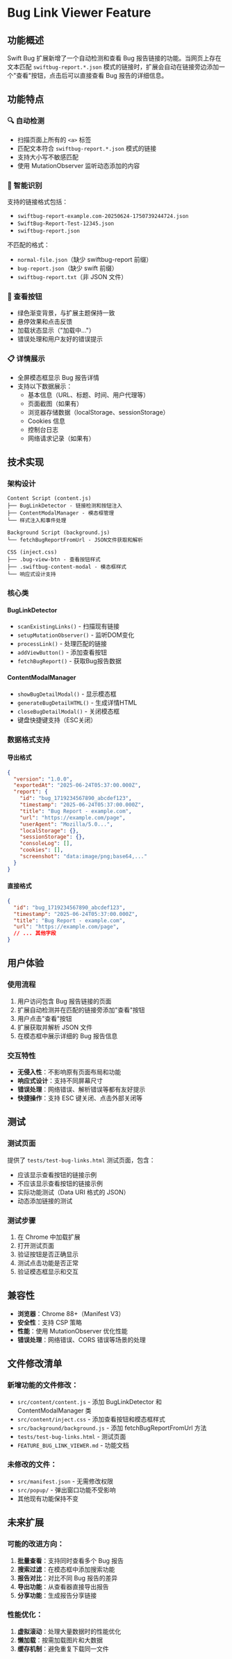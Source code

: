 # Bug Link Viewer Feature

## 功能概述

Swift Bug 扩展新增了一个自动检测和查看 Bug 报告链接的功能。当网页上存在文本匹配 `swiftbug-report.*.json` 模式的链接时，扩展会自动在链接旁边添加一个"查看"按钮，点击后可以直接查看 Bug 报告的详细信息。

## 功能特点

### 🔍 自动检测
- 扫描页面上所有的 `<a>` 标签
- 匹配文本符合 `swiftbug-report.*.json` 模式的链接
- 支持大小写不敏感匹配
- 使用 MutationObserver 监听动态添加的内容

### 🎯 智能识别
支持的链接格式包括：
- `swiftbug-report-example.com-20250624-1750739244724.json`
- `SwiftBug-Report-Test-12345.json`
- `swiftbug-report.json`

不匹配的格式：
- `normal-file.json`（缺少 swiftbug-report 前缀）
- `bug-report.json`（缺少 swift 前缀）
- `swiftbug-report.txt`（非 JSON 文件）

### 🔘 查看按钮
- 绿色渐变背景，与扩展主题保持一致
- 悬停效果和点击反馈
- 加载状态显示（"加载中..."）
- 错误处理和用户友好的错误提示

### 📋 详情展示
- 全屏模态框显示 Bug 报告详情
- 支持以下数据展示：
  - 基本信息（URL、标题、时间、用户代理等）
  - 页面截图（如果有）
  - 浏览器存储数据（localStorage、sessionStorage）
  - Cookies 信息
  - 控制台日志
  - 网络请求记录（如果有）

## 技术实现

### 架构设计
```
Content Script (content.js)
├── BugLinkDetector - 链接检测和按钮注入
├── ContentModalManager - 模态框管理
└── 样式注入和事件处理

Background Script (background.js)
└── fetchBugReportFromUrl - JSON文件获取和解析

CSS (inject.css)
├── .bug-view-btn - 查看按钮样式
├── .swiftbug-content-modal - 模态框样式
└── 响应式设计支持
```

### 核心类

#### BugLinkDetector
- `scanExistingLinks()` - 扫描现有链接
- `setupMutationObserver()` - 监听DOM变化
- `processLink()` - 处理匹配的链接
- `addViewButton()` - 添加查看按钮
- `fetchBugReport()` - 获取Bug报告数据

#### ContentModalManager
- `showBugDetailModal()` - 显示模态框
- `generateBugDetailHTML()` - 生成详情HTML
- `closeBugDetailModal()` - 关闭模态框
- 键盘快捷键支持（ESC关闭）

### 数据格式支持

#### 导出格式
```json
{
  "version": "1.0.0",
  "exportedAt": "2025-06-24T05:37:00.000Z",
  "report": {
    "id": "bug_1719234567890_abcdef123",
    "timestamp": "2025-06-24T05:37:00.000Z",
    "title": "Bug Report - example.com",
    "url": "https://example.com/page",
    "userAgent": "Mozilla/5.0...",
    "localStorage": {},
    "sessionStorage": {},
    "consoleLog": [],
    "cookies": [],
    "screenshot": "data:image/png;base64,..."
  }
}
```

#### 直接格式
```json
{
  "id": "bug_1719234567890_abcdef123",
  "timestamp": "2025-06-24T05:37:00.000Z",
  "title": "Bug Report - example.com",
  "url": "https://example.com/page",
  // ... 其他字段
}
```

## 用户体验

### 使用流程
1. 用户访问包含 Bug 报告链接的页面
2. 扩展自动检测并在匹配的链接旁添加"查看"按钮
3. 用户点击"查看"按钮
4. 扩展获取并解析 JSON 文件
5. 在模态框中展示详细的 Bug 报告信息

### 交互特性
- **无侵入性**：不影响原有页面布局和功能
- **响应式设计**：支持不同屏幕尺寸
- **错误处理**：网络错误、解析错误等都有友好提示
- **快捷操作**：支持 ESC 键关闭、点击外部关闭等

## 测试

### 测试页面
提供了 `tests/test-bug-links.html` 测试页面，包含：
- 应该显示查看按钮的链接示例
- 不应该显示查看按钮的链接示例
- 实际功能测试（Data URI 格式的 JSON）
- 动态添加链接的测试

### 测试步骤
1. 在 Chrome 中加载扩展
2. 打开测试页面
3. 验证按钮是否正确显示
4. 测试点击功能是否正常
5. 验证模态框显示和交互

## 兼容性

- **浏览器**：Chrome 88+（Manifest V3）
- **安全性**：支持 CSP 策略
- **性能**：使用 MutationObserver 优化性能
- **错误处理**：网络错误、CORS 错误等场景的处理

## 文件修改清单

### 新增功能的文件修改：
- `src/content/content.js` - 添加 BugLinkDetector 和 ContentModalManager 类
- `src/content/inject.css` - 添加查看按钮和模态框样式
- `src/background/background.js` - 添加 fetchBugReportFromUrl 方法
- `tests/test-bug-links.html` - 测试页面
- `FEATURE_BUG_LINK_VIEWER.md` - 功能文档

### 未修改的文件：
- `src/manifest.json` - 无需修改权限
- `src/popup/` - 弹出窗口功能不受影响
- 其他现有功能保持不变

## 未来扩展

### 可能的改进方向：
1. **批量查看**：支持同时查看多个 Bug 报告
2. **搜索过滤**：在模态框中添加搜索功能
3. **报告对比**：对比不同 Bug 报告的差异
4. **导出功能**：从查看器直接导出报告
5. **分享功能**：生成报告分享链接

### 性能优化：
1. **虚拟滚动**：处理大量数据时的性能优化
2. **懒加载**：按需加载图片和大数据
3. **缓存机制**：避免重复下载同一文件
